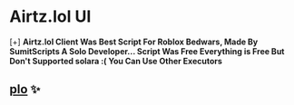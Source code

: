 # Airtz.lol UI
[+] **Airtz.lol Client Was Best Script For Roblox Bedwars, Made By SumitScripts A Solo Developer... Script Was Free Everything is Free But Don't Supported solara :( You Can Use Other Executors**

## [plo](https://dsc.gg/nurysium) ✨



